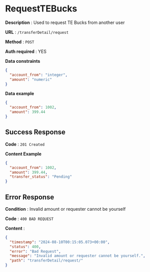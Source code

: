 # RequestTEBucks

**Description** : Used to request TE Bucks from another user

**URL** : `/transferDetail/request`

**Method** : `POST`

**Auth required** : YES

**Data constraints**

```json
{
  "account_from": "integer",
  "amount": "numeric"
}
```

**Data example**

```json
{
  "account_from": 1002,
  "amount": 399.44
}
```

## Success Response

**Code** : `201 Created`

**Content Example**

```json
{
  "account_from": 1002,
  "amount": 399.44,
  "transfer_status": "Pending"
}
```


## Error Response

**Condition** : Invalid amount or requester cannot be yourself

**Code** : `400 BAD REQUEST`

**Content** :

```json
{
  "timestamp": "2024-08-10T00:15:05.073+00:00",
  "status": 400,
  "error": "Bad Request",
  "message": "Invalid amount or requester cannot be yourself.",
  "path": "transferDetail/request/"
}
```

